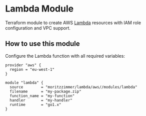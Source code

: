 # Lambda Module

Terraform module to create AWS [Lambda](https://www.terraform.io/docs/providers/aws/r/lambda_function.html) resources with IAM role configuration and VPC support.

## How to use this module

Configure the Lambda function with all required variables:

```
provider "aws" {
  region = "eu-west-1"
}

module "lambda" {
  source        = "moritzzimmer/lambda/aws//modules/lambda"
  filename      = "my-package.zip"
  function_name = "my-function"
  handler       = "my-handler"
  runtime       = "go1.x"
}
```

